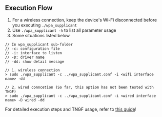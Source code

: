 ## Execution Flow

1. For a wireless connection, keep the device's Wi-Fi disconnected before you executing `./wpa_supplicant`
2. Use `./wpa_supplicant -h` to list all parameter usage
3. Some situations listed below
```shell!
// In wpa_supplicant sub-folder
// -c: configuration file
// -i: interface to listen
// -D: driver name
// -dd: show detail message
        
// 1. wireless connection
> sudo ./wpa_supplicant -c ../wpa_supplicant.conf -i <wifi interface name> -dd
        
// 2. wired conncetion (So far, this option has not been tested with TNGF)
> sudo ./wpa_supplicant -c ../wpa_supplicant.conf -i <wired interface name> -D wired -dd
```

For detailed execution steps and TNGF usage, refer to [this guide](https://free5gc.org/guide/TNGF/tngfue-installation/)!